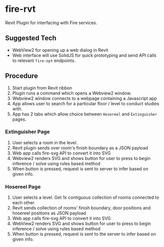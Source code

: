 # fire-rvt
Revit Plugin for interfacing with Fire services.

## Suggested Tech
- WebView2 for opening up a web dialog in Revit
- Web interface will use SolidJS for quick prototyping and send API calls to relevant `fire-opt` endpoints.

## Procedure
1. Start plugin from Revit ribbon
1. Plugin runs a command which opens a Webview2 window.
1. Webview2 window connects to a webpage containing a Javascript app
1. App allows user to search for a particular floor / level to conduct studies with.
1. App has 2 tabs which allow choice between `Hosereel` and `Extinguisher` pages.

### Extinguisher Page
1. User selects a room in the level.
1. Revit plugin sends over room's finish boundary as a JSON payload
1. Web app calls fire-svg API to convert it into SVG
1. Webview2 renders SVG and shows button for user to press to begin inference / solve using rules based method
1. When button is pressed, request is sent to server to infer based on given info.

### Hosereel Page
1. User selects a level. Get 1x contiguous collection of rooms connected to each other.
1. Revit sends collection of rooms' finish boundary, door positions and hosereel positions as JSON payload
1. Web app calls fire-svg API to convert it into SVG
1. WebView2 renders SVG and shows button for user to press to begin inference / solve using rules based method
1. When button is pressed, request is sent to the server to infer based on given info.








